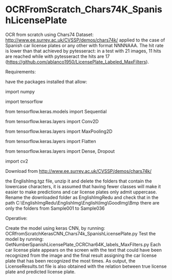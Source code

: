 # OCRFromScratch_Chars74K_SpanishLicensePlate
OCR from scratch using Chars74 Dataset: http://www.ee.surrey.ac.uk/CVSSP/demos/chars74k/ applied to the case of Spanish car license plates   or any other with format NNNNAAA. The hit rate is lower than that achieved by pytesseract: in a test with 21 images, 11 hits are reached  while with pytesseract the hits are 17 (https://github.com/ablanco1950/LicensePlate_Labeled_MaxFilters).

Requirements:

have the packages installed that allow:

import numpy

import tensorflow

from tensorflow.keras.models import Sequential

from tensorflow.keras.layers import Conv2D

from tensorflow.keras.layers import MaxPooling2D

from tensorflow.keras.layers import Flatten

from tensorflow.keras.layers import Dense, Dropout

import cv2

Download from http://www.ee.surrey.ac.uk/CVSSP/demos/chars74k/

the EnglishImg.tgz file, unzip it and delete the folders that contain the lowercase characters, it is assumed that having fewer classes will make it easier to make predictions and car license plates only admit uppercase.
Rename the downloaded folder as EnglishImgRedu and check that in the path C:\EnglishImgRedu\EnglishImg\English\Img\GoodImg\Bmp there are only the folders from Sample001 to Sample036

Operative:

Create the model using keras CNN, by running:
OCRfromScratchKerasCNN_Chars74k_SpanishLicensePlate.py
Test the model by running:
GetNumberSpanishLicensePlate_OCRChar64K_labels_MaxFilters.py
Each car license plate appears on the screen with the text that could have been recognized from the image and the final result assigning the car license plate that has been recognized the most times.
As output, the LicenseResults.txt file is also obtained with the relation between true license plate and predicted license plate.
